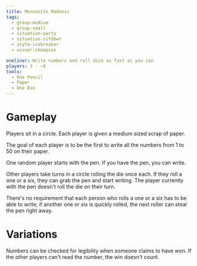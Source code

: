 ```yaml
---
title: Mennonite Madness
tags:
  - group-medium
  - group-small
  - situation-party
  - situation-sitdown
  - style-icebreaker
  - winner-champion

oneliner: Write numbers and roll dice as fast as you can
players: 3 - ~8
tools:
  - One Pencil
  - Paper
  - One Die
---
```

# Gameplay
Players sit in a circle.
Each player is given a medium sized scrap of paper.

The goal of each player is to be the first to write all the numbers from 1 to 50 on their paper.

One random player starts with the pen.
If you have the pen, you can write.

Other players take turns in a circle rolling the die once each.
If they roll a one or a six, they can grab the pen and start writing.
The player currently with the pen doesn't roll the die on their turn.

There's no requirement that each person who rolls a one or a six has to be able to write; if another one or six is quickly rolled, the next roller can steal the pen right away.

# Variations

Numbers can be checked for legibility when someone claims to have won.
If the other players can't read the number, the win doesn't count.
